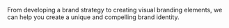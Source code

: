 From developing a brand strategy to creating visual branding elements, we can help you create a unique and compelling brand identity.
